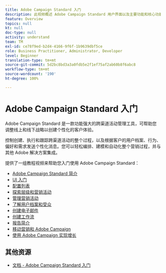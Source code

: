 ```yaml
---
title: Adobe Campaign Standard 入门
description: 此视频概述 Adobe Campaign Standard 用户界面以及主要功能和核心功能。
feature: Overview
topics: null
kt: null
doc-type: null
activity: understand
team: TM
exl-id: ce78f9ed-b2d4-4166-9f6f-1b9639dbf5ce
role: Business Practitioner, Administrator, Developer
level: Beginner
translation-type: tm+mt
source-git-commit: 5d2bc8bd3a3a0fdb5e2f1ef75af2ab60b8f6abc8
workflow-type: tm+mt
source-wordcount: '190'
ht-degree: 100%

---
```


# Adobe Campaign Standard 入门

Adobe Campaign Standard 是一款功能强大的跨渠道活动管理工具，可帮助您调整线上和线下战略以创建个性化的客户体验。

控制创建、执行和跟踪跨渠道活动的整个过程，以及根据客户的用户档案、行为、偏好和需求发送个性化消息。您可以轻松编排、建模和自动化整个营销过程，并与其他 Adobe 解决方案集成。

提供了一组教程视频来帮助您入门使用 Adobe Campaign Standard：

* [Adobe Campaign Standard 简介](/help/getting-started/adobe-campaign-standard-introduction.md)
* [UI 入门](/help/getting-started/getting-started-with-the-ui.md)
* [配置列表](/help/getting-started/configure-a-list.md)
* [探索层级和营销活动](/help/getting-started/explore-hierarchy-and-marketing-activities.md)
* [管理营销活动](/help/getting-started/managing-campaigns.md)
* [了解用户档案和受众](/help/getting-started/understanding-profiles-and-audiences.md)
* [创建电子邮件](https://experienceleague.adobe.com/docs/campaign-standard-learn/tutorials/communication-channels/email/create-email-from-homepage.html?lang=zh-Hans)
* [创建工作流](/help/managing-processes-and-data/creating-a-workflow.md)
* [报告简介](/help/getting-started/reporting-with-adobe-campaign-introduction.md)
* [移动营销和 Adobe Campaign](/help/getting-started/mobile-marketing-with-adobe-campaign.md)
* [使用 Adobe Campaign 实现增长](/help/getting-started/growing-with-adobe-campaign.md)

## 其他资源

* [文档 - Adobe Campaign Standard 入门](https://docs.adobe.com/content/help/zh-Hans/campaign-standard/using/getting-started/about-campaign-standard.html)
